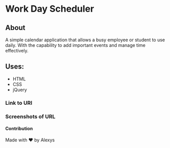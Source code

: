 # Work Day Scheduler 

## About
A simple calendar application that allows a busy employee or student to use daily. With the capability to add important events and manage time effectively.

## Uses:
* HTML
* CSS
* jQuery

### Link to URl

### Screenshots of URL

#### Contribution
Made with ❤️ by Alexys

